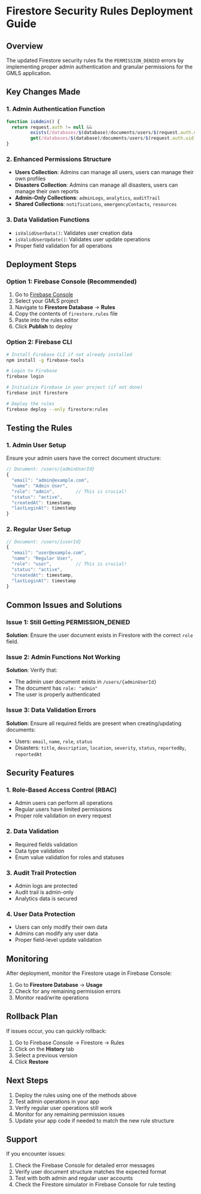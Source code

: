 # Firestore Security Rules Deployment Guide

## Overview
The updated Firestore security rules fix the `PERMISSION_DENIED` errors by implementing proper admin authentication and granular permissions for the GMLS application.

## Key Changes Made

### 1. Admin Authentication Function
```javascript
function isAdmin() {
  return request.auth != null && 
         exists(/databases/$(database)/documents/users/$(request.auth.uid)) &&
         get(/databases/$(database)/documents/users/$(request.auth.uid)).data.role == 'admin';
}
```

### 2. Enhanced Permissions Structure
- **Users Collection**: Admins can manage all users, users can manage their own profiles
- **Disasters Collection**: Admins can manage all disasters, users can manage their own reports
- **Admin-Only Collections**: `adminLogs`, `analytics`, `auditTrail`
- **Shared Collections**: `notifications`, `emergencyContacts`, `resources`

### 3. Data Validation Functions
- `isValidUserData()`: Validates user creation data
- `isValidUserUpdate()`: Validates user update operations
- Proper field validation for all operations

## Deployment Steps

### Option 1: Firebase Console (Recommended)
1. Go to [Firebase Console](https://console.firebase.google.com/)
2. Select your GMLS project
3. Navigate to **Firestore Database** → **Rules**
4. Copy the contents of `firestore.rules` file
5. Paste into the rules editor
6. Click **Publish** to deploy

### Option 2: Firebase CLI
```bash
# Install Firebase CLI if not already installed
npm install -g firebase-tools

# Login to Firebase
firebase login

# Initialize Firebase in your project (if not done)
firebase init firestore

# Deploy the rules
firebase deploy --only firestore:rules
```

## Testing the Rules

### 1. Admin User Setup
Ensure your admin users have the correct document structure:
```javascript
// Document: /users/{adminUserId}
{
  "email": "admin@example.com",
  "name": "Admin User",
  "role": "admin",        // This is crucial!
  "status": "active",
  "createdAt": timestamp,
  "lastLoginAt": timestamp
}
```

### 2. Regular User Setup
```javascript
// Document: /users/{userId}
{
  "email": "user@example.com",
  "name": "Regular User",
  "role": "user",         // This is crucial!
  "status": "active",
  "createdAt": timestamp,
  "lastLoginAt": timestamp
}
```

## Common Issues and Solutions

### Issue 1: Still Getting PERMISSION_DENIED
**Solution**: Ensure the user document exists in Firestore with the correct `role` field.

### Issue 2: Admin Functions Not Working
**Solution**: Verify that:
- The admin user document exists in `/users/{adminUserId}`
- The document has `role: "admin"`
- The user is properly authenticated

### Issue 3: Data Validation Errors
**Solution**: Ensure all required fields are present when creating/updating documents:
- Users: `email`, `name`, `role`, `status`
- Disasters: `title`, `description`, `location`, `severity`, `status`, `reportedBy`, `reportedAt`

## Security Features

### 1. Role-Based Access Control (RBAC)
- Admin users can perform all operations
- Regular users have limited permissions
- Proper role validation on every request

### 2. Data Validation
- Required fields validation
- Data type validation
- Enum value validation for roles and statuses

### 3. Audit Trail Protection
- Admin logs are protected
- Audit trail is admin-only
- Analytics data is secured

### 4. User Data Protection
- Users can only modify their own data
- Admins can modify any user data
- Proper field-level update validation

## Monitoring

After deployment, monitor the Firestore usage in Firebase Console:
1. Go to **Firestore Database** → **Usage**
2. Check for any remaining permission errors
3. Monitor read/write operations

## Rollback Plan

If issues occur, you can quickly rollback:
1. Go to Firebase Console → Firestore → Rules
2. Click on the **History** tab
3. Select a previous version
4. Click **Restore**

## Next Steps

1. Deploy the rules using one of the methods above
2. Test admin operations in your app
3. Verify regular user operations still work
4. Monitor for any remaining permission issues
5. Update your app code if needed to match the new rule structure

## Support

If you encounter issues:
1. Check the Firebase Console for detailed error messages
2. Verify user document structure matches the expected format
3. Test with both admin and regular user accounts
4. Check the Firestore simulator in Firebase Console for rule testing 